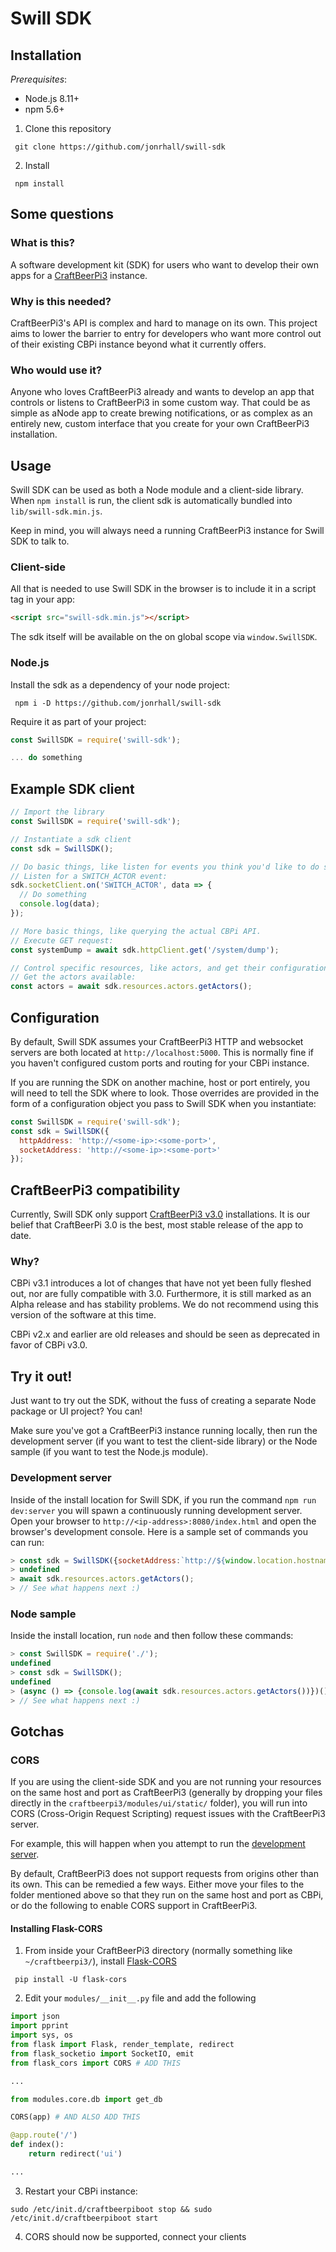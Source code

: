 # Swill SDK

## Installation

_Prerequisites_:
- Node.js 8.11+
- npm 5.6+

1. Clone this repository
```shell
 git clone https://github.com/jonrhall/swill-sdk
```
2. Install
```shell
 npm install
```

## Some questions

### What is this?

A software development kit (SDK) for users who want to develop their own apps for a [CraftBeerPi3](https://github.com/Manuel83/craftbeerpi3) instance.

### Why is this needed?

CraftBeerPi3's API is complex and hard to manage on its own. This project aims to lower the barrier to entry for developers who want more control out of their existing CBPi instance beyond what it currently offers.


### Who would use it?

Anyone who loves CraftBeerPi3 already and wants to develop an app that controls or listens to CraftBeerPi3 in some custom way. That could be as simple as aNode app to create brewing notifications, or as complex as an entirely new, custom interface that you create for your own CraftBeerPi3 installation.

## Usage

Swill SDK can be used as both a Node module and a client-side library. When `npm install` is run, the client sdk is automatically bundled into `lib/swill-sdk.min.js`.

Keep in mind, you will always need a running CraftBeerPi3 instance for Swill SDK to talk to.

### Client-side

All that is needed to use Swill SDK in the browser is to include it in a script tag in your app:
```html
<script src="swill-sdk.min.js"></script>
```
The sdk itself will be available on the on global scope via `window.SwillSDK`.

### Node.js

Install the sdk as a dependency of your node project:
```shell
 npm i -D https://github.com/jonrhall/swill-sdk
```

Require it as part of your project:
```javascript
const SwillSDK = require('swill-sdk');

... do something
```

## Example SDK client

```javascript
// Import the library
const SwillSDK = require('swill-sdk');

// Instantiate a sdk client
const sdk = SwillSDK();

// Do basic things, like listen for events you think you'd like to do something with.
// Listen for a SWITCH_ACTOR event:
sdk.socketClient.on('SWITCH_ACTOR', data => {
  // Do something
  console.log(data);
});

// More basic things, like querying the actual CBPi API.
// Execute GET request:
const systemDump = await sdk.httpClient.get('/system/dump');

// Control specific resources, like actors, and get their configuration.
// Get the actors available:
const actors = await sdk.resources.actors.getActors();
```

## Configuration

By default, Swill SDK assumes your CraftBeerPi3 HTTP and websocket servers are both located at `http://localhost:5000`. This is normally fine if you haven't configured custom ports and routing for your CBPi instance.

If you are running the SDK on another machine, host or port entirely, you will need to tell the SDK where to look. Those overrides are provided in the form of a configuration object you pass to Swill SDK when you instantiate:
```javascript
const SwillSDK = require('swill-sdk');
const sdk = SwillSDK({
  httpAddress: 'http://<some-ip>:<some-port>',
  socketAddress: 'http://<some-ip>:<some-port>'
});
```

## CraftBeerPi3 compatibility

Currently, Swill SDK only support [CraftBeerPi3 v3.0](https://github.com/Manuel83/craftbeerpi3/releases/tag/3.0) installations. It is our belief that CraftBeerPi 3.0 is the best, most stable release of the app to date.

### Why?

CBPi v3.1 introduces a lot of changes that have not yet been fully fleshed out, nor are fully compatible with 3.0. Furthermore, it is still marked as an Alpha release and has stability problems. We do not recommend using this version of the software at this time.

CBPi v2.x and earlier are old releases and should be seen as deprecated in favor of CBPi v3.0.

## Try it out!

Just want to try out the SDK, without the fuss of creating a separate Node package or UI project? You can!

Make sure you've got a CraftBeerPi3 instance running locally, then run the development server (if you want to test the client-side library) or the Node sample (if you want to test the Node.js module).

### Development server

Inside of the install location for Swill SDK, if you run the command `npm run dev:server` you will spawn a continuously running development server. Open your browser to `http://<ip-address>:8080/index.html` and open the browser's development console. Here is a sample set of commands you can run:
```javascript
> const sdk = SwillSDK({socketAddress:`http://${window.location.hostname}:5000`,httpAddress:`http://${window.location.hostname}:5000`});
> undefined
> await sdk.resources.actors.getActors();
> // See what happens next :)
```

### Node sample

Inside the install location, run `node` and then follow these commands:
```javascript
> const SwillSDK = require('./');
undefined
> const sdk = SwillSDK();
undefined
> (async () => {console.log(await sdk.resources.actors.getActors())})()
> // See what happens next :)
```

## Gotchas

### CORS
If you are using the client-side SDK and you are not running your resources on the same host and port as CraftBeerPi3 (generally by dropping your files directly in the `craftbeerpi3/modules/ui/static/` folder), you will run into CORS (Cross-Origin Request Scripting) request issues with the CraftBeerPi3 server.

For example, this will happen when you attempt to run the [development server](#development-server).

By default, CraftBeerPi3 does not support requests from origins other than its own. This can be remedied a few ways. Either move your files to the folder mentioned above so that they run on the same host and port as CBPi, or do the following to enable CORS support in CraftBeerPi3.

#### Installing Flask-CORS
1. From inside your CraftBeerPi3 directory (normally something like `~/craftbeerpi3/`), install [Flask-CORS](http://flask-cors.readthedocs.io/en/latest/)
```shell
 pip install -U flask-cors
```
2. Edit your `modules/__init__.py` file and add the following
```python
import json
import pprint
import sys, os
from flask import Flask, render_template, redirect
from flask_socketio import SocketIO, emit
from flask_cors import CORS # ADD THIS

...

from modules.core.db import get_db

CORS(app) # AND ALSO ADD THIS

@app.route('/')
def index():
    return redirect('ui')

...
```
3. Restart your CBPi instance:
```shell
sudo /etc/init.d/craftbeerpiboot stop && sudo /etc/init.d/craftbeerpiboot start
```
4. CORS should now be supported, connect your clients
